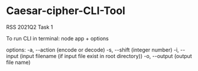 # Caesar-cipher-CLI-Tool
RSS 2021Q2 Task 1

To run CLI in terminal: node app + options

options: -a, --action (encode or decode)
         -s, --shift (integer number)
         -i, --input (input filename (if input file exist in root directory))
         -o, --output (output file name)
